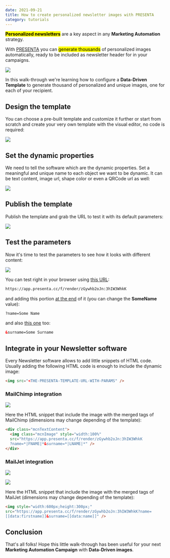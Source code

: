 ```yaml
---
date: 2021-09-21
title: How to create personalized newsletter images with PRESENTA
category: tutorials
---
```


<mark>**Personalized newsletters**</mark> are a key aspect in any **Marketing Automation** strategy. 

With [PRESENTA](https://www.presenta.cc) you can <mark>generate thousands</mark> of personalized images automatically, ready to be included as newsletter header for in your campaigns.

![](/assets/automation/how-to-create-personalized-newsletter-headers-with-presenta-platform/comp.jpg)

In this walk-through we're learning how to configure a **Data-Driven Template** to generate thousand of personalized and unique images, one for each of your recipient.

## Design the template

You can choose a pre-built template and customize it further or start from scratch and create your very own template with the visual editor, no code is required:

![](/assets/automation/how-to-create-personalized-newsletter-headers-with-presenta-platform/design.gif)

## Set the dynamic properties

We need to tell the software which are the dynamic properties. 
Set a meaningful and unique name to each object we want to be dynamic. 
It can be text content, image url, shape color or even a QRCode url as well:

![](/assets/automation/how-to-create-personalized-newsletter-headers-with-presenta-platform/set.gif)

## Publish the template

Publish the template and grab the URL to test it with its default parameters:

![](/assets/automation/how-to-create-personalized-newsletter-headers-with-presenta-platform/publish.gif)



## Test the parameters

Now it's time to test the parameters to see how it looks with different content:

![](/assets/automation/how-to-create-personalized-newsletter-headers-with-presenta-platform/test.gif)

You can test right in your browser using [this URL](https://app.presenta.cc/f/render/zGywhb2oJn:3hIW3WhkK):

```html
https://app.presenta.cc/f/render/zGywhb2oJn:3hIW3WhkK
```

and adding this portion [at the end](https://app.presenta.cc/f/render/zGywhb2oJn:3hIW3WhkK?name=SomeName) of it (you can change the **SomeName** value):

```html
?name=Some Name
```

and also [this one](https://app.presenta.cc/f/render/zGywhb2oJn:3hIW3WhkK?name=SomeName&surname=SomeSurname) too:

```html
&surname=Some Surname
```



## Integrate in your Newsletter software

Every Newsletter software allows to add little snippets of HTML code. Usually adding the following HTML code is enough to include the dynamic image:

```html
<img src="<THE-PRESENTA-TEMPLATE-URL-WITH-PARAMS" />
```

### MailChimp integration

![](/assets/automation/how-to-create-personalized-newsletter-headers-with-presenta-platform/mailchimp.jpg)

Here the HTML snippet that include the image with the merged tags of MailChimp (dimensions may change depending of the template):

```html
<div class="mcnTextContent">
  <img class="mcnImage" style="width:100%" 
  src="https://app.presenta.cc/f/render/zGywhb2oJn:3hIW3WhkK
  ?name=*|FNAME|*&surname=*|LNAME|*" />
</div>
```

### MailJet integration

![](/assets/automation/how-to-create-personalized-newsletter-headers-with-presenta-platform/mailjet.jpg)

![](/assets/automation/how-to-create-personalized-newsletter-headers-with-presenta-platform/mailjet2.jpg)

Here the HTML snippet that include the image with the merged tags of MailJet (dimensions may change depending of the template):

```html
<img style="width:600px;height:300px;"  
src="https://app.presenta.cc/f/render/zGywhb2oJn:3hIW3WhkK?name=
[[data:firstname]]&surname=[[data:name]]" />
```

## Conclusion

That's all folks! Hope this little walk-through has been useful for your next **Marketing Automation Campaign** with **Data-Driven images**.